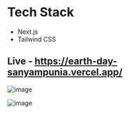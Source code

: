 # Tech Stack
* Next.js
* Tailwind CSS

## Live - https://earth-day-sanyampunia.vercel.app/

![image](https://user-images.githubusercontent.com/35108041/164700718-08da9a63-0db6-4c54-9870-9ef990b5a03b.png)

![image](https://user-images.githubusercontent.com/35108041/164700751-427aa9ee-c108-43c5-819d-cd4877fe3117.png)
